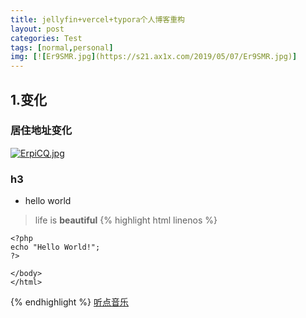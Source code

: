 ```yaml
---
title: jellyfin+vercel+typora个人博客重构
layout: post
categories: Test
tags: [normal,personal]
img: [![Er9SMR.jpg](https://s21.ax1x.com/2019/05/07/Er9SMR.jpg)]
---
```

## 1.变化
### 居住地址变化
[![ErpiCQ.jpg](https://s21.ax1x.com/2019/05/07/ErpiCQ.jpg)](https://imgse.com/i/ErpiCQ)
### h3
* hello world
> life is __beautiful__
{% highlight html linenos %}
    <!DOCTYPE html>
    <html>
    <body>

    <?php
    echo "Hello World!";
    ?>
    
    </body>
    </html>
{% endhighlight %}
[听点音乐](https://m.violin.site/music)
